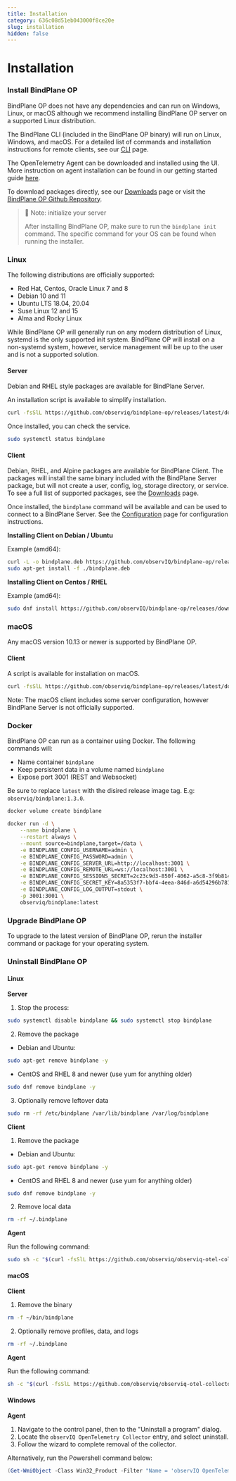 ```yaml
---
title: Installation
category: 636c08d51eb043000f8ce20e
slug: installation
hidden: false
---
```


# Installation

### Install BindPlane OP

BindPlane OP does not have any dependencies and can run on Windows, Linux, or macOS although we recommend installing BindPlane OP server on a supported Linux distribution.

The BindPlane CLI (included in the BindPlane OP binary) will run on Linux, Windows, and macOS. For a detailed list of commands and installation instructions for remote clients, see our [CLI](doc:cli) page.

The OpenTelemetry Agent can be downloaded and installed using the UI. More instruction on agent installation can be found in our getting started guide [here](doc:getting-started#step-3-install-an-agent).

To download packages directly, see our [Downloads](doc:downloads) page or visit the [BindPlane OP Github Repository](https://github.com/observIQ/bindplane-op).

> 📘 Note: initialize your server
>
> After installing BindPlane OP, make sure to run the `bindplane init` command. The specific command for your OS can be found when running the installer.

### Linux

The following distributions are officially supported:

* Red Hat, Centos, Oracle Linux 7 and 8
* Debian 10 and 11
* Ubuntu LTS 18.04, 20.04
* Suse Linux 12 and 15
* Alma and Rocky Linux

While BindPlane OP will generally run on any modern distribution of Linux, systemd is the only supported init system. BindPlane OP will install on a non-systemd system, however, service management will be up to the user and is not a supported solution.

#### Server

Debian and RHEL style packages are available for BindPlane Server.

An installation script is available to simplify installation.

```bash
curl -fsSlL https://github.com/observiq/bindplane-op/releases/latest/download/install-linux.sh | bash -s --
```

Once installed, you can check the service.

```bash
sudo systemctl status bindplane
```

#### Client

Debian, RHEL, and Alpine packages are available for BindPlane Client. The packages will install the same binary included with the BindPlane Server package, but will not create a user, config, log, storage directory, or service. To see a full list of supported packages, see the [Downloads](doc:downloads) page.

Once installed, the `bindplane` command will be available and can be used to connect to a BindPlane Server. See the [Configuration](doc:configuration) page for configuration instructions.

**Installing Client on Debian / Ubuntu**

Example (amd64):

```bash
curl -L -o bindplane.deb https://github.com/observIQ/bindplane-op/releases/download/v1.0.8/bindplanectl_1.0.1_linux_amd64.deb
sudo apt-get install -f ./bindplane.deb
```

**Installing Client on Centos / RHEL**

Example (amd64):

```bash
sudo dnf install https://github.com/observIQ/bindplane-op/releases/download/v1.0.1/bindplanectl_1.0.1_linux_amd64.rpm
```

### macOS

Any macOS version 10.13 or newer is supported by BindPlane OP.

#### Client

A script is available for installation on macOS.

```bash
curl -fsSlL https://github.com/observiq/bindplane-op/releases/latest/download/install-macos.sh | bash -s --
```

Note: The macOS client includes some server configuration, however BindPlane Server is not officially supported.

### Docker

BindPlane OP can run as a container using Docker. The following commands will:

* Name container `bindplane`
* Keep persistent data in a volume named `bindplane`
* Expose port 3001 (REST and Websocket)

Be sure to replace `latest` with the disired release image tag. E.g: `observiq/bindplane:1.3.0`.

```bash
docker volume create bindplane

docker run -d \
    --name bindplane \
    --restart always \
    --mount source=bindplane,target=/data \
    -e BINDPLANE_CONFIG_USERNAME=admin \
    -e BINDPLANE_CONFIG_PASSWORD=admin \
    -e BINDPLANE_CONFIG_SERVER_URL=http://localhost:3001 \
    -e BINDPLANE_CONFIG_REMOTE_URL=ws://localhost:3001 \
    -e BINDPLANE_CONFIG_SESSIONS_SECRET=2c23c9d3-850f-4062-a5c8-3f9b814ae144 \
    -e BINDPLANE_CONFIG_SECRET_KEY=8a5353f7-bbf4-4eea-846d-a6d54296b781 \
    -e BINDPLANE_CONFIG_LOG_OUTPUT=stdout \
    -p 3001:3001 \
    observiq/bindplane:latest
```

### Upgrade BindPlane OP

To upgrade to the latest version of BindPlane OP, rerun the installer command or package for your operating system.

### Uninstall BindPlane OP

#### Linux

**Server**

1. Stop the process:

```bash
sudo systemctl disable bindplane && sudo systemctl stop bindplane
```

2. Remove the package

* Debian and Ubuntu:

```bash
sudo apt-get remove bindplane -y
```

* CentOS and RHEL 8 and newer (use yum for anything older)

```bash
sudo dnf remove bindplane -y
```

3. Optionally remove leftover data

```bash
sudo rm -rf /etc/bindplane /var/lib/bindplane /var/log/bindplane
```

**Client**

1. Remove the package

* Debian and Ubuntu:

```bash
sudo apt-get remove bindplane -y
```

* CentOS and RHEL 8 and newer (use yum for anything older)

```bash
sudo dnf remove bindplane -y
```

2. Remove local data

```bash
rm -rf ~/.bindplane
```

**Agent**

Run the following command:

```bash
sudo sh -c "$(curl -fsSlL https://github.com/observiq/observiq-otel-collector/releases/latest/download/install_unix.sh)" install_unix.sh -r
```

#### macOS

**Client**

1. Remove the binary

```bash
rm -f ~/bin/bindplane
```

2. Optionally remove profiles, data, and logs

```bash
rm -rf ~/.bindplane
```

**Agent**

Run the following command:

```bash
sh -c "$(curl -fsSlL https://github.com/observiq/observiq-otel-collector/releases/latest/download/install_macos.sh)" install_macos.sh -r
```

#### Windows

**Agent**

1. Navigate to the control panel, then to the "Uninstall a program" dialog.
2. Locate the `observIQ OpenTelemetry Collector` entry, and select uninstall.
3. Follow the wizard to complete removal of the collector.

Alternatively, run the Powershell command below:

```powershell
(Get-WmiObject -Class Win32_Product -Filter "Name = 'observIQ OpenTelemetry Collector'").Uninstall()
```
